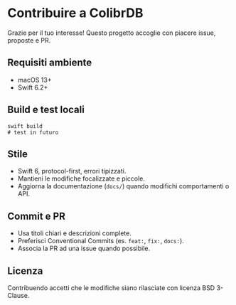 Contribuire a ColibrDB
=======================

Grazie per il tuo interesse! Questo progetto accoglie con piacere issue, proposte e PR.

Requisiti ambiente
--
- macOS 13+
- Swift 6.2+

Build e test locali
--
```
swift build
# test in futuro
```

Stile
--
- Swift 6, protocol-first, errori tipizzati.
- Mantieni le modifiche focalizzate e piccole.
- Aggiorna la documentazione (`docs/`) quando modifichi comportamenti o API.

Commit e PR
--
- Usa titoli chiari e descrizioni complete.
- Preferisci Conventional Commits (es. `feat:`, `fix:`, `docs:`).
- Associa la PR ad una issue quando possibile.

Licenza
--
Contribuendo accetti che le modifiche siano rilasciate con licenza BSD 3-Clause.

